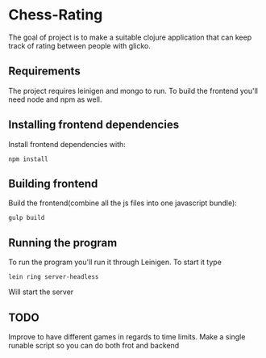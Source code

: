 # Chess-Rating

The goal of project is to make a suitable clojure application that can keep track of rating between people with glicko.

## Requirements

The project requires leinigen and mongo to run. To build the frontend you'll need node and npm as well.

## Installing frontend dependencies

Install frontend dependencies with:
```
npm install
```
## Building frontend
Build the frontend(combine all the js files into one javascript bundle):
```
gulp build
```

## Running the program

To run the program you'll run it through Leinigen. To start it type 

```
lein ring server-headless
```

Will start the server

## TODO

Improve to have different games in regards to time limits.
Make a single runable script so you can do both frot and backend 
